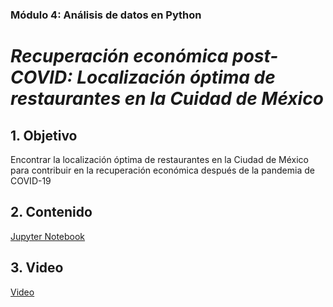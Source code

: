 ### Módulo 4: Análisis de datos en Python 
# *Recuperación económica post-COVID: Localización óptima de restaurantes en la Cuidad de México*


## 1. Objetivo
Encontrar la localización óptima de restaurantes en la Ciudad de México para contribuir en la recuperación económica después de la pandemia de COVID-19


## 2. Contenido
[Jupyter Notebook]()


## 3. Video
[Video]()
